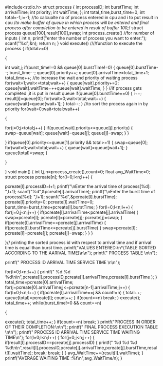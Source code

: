 #include<stdio.h> struct process
{
int processID; int burstTime; int arrivalTime; int priority;
int waitTime;
};
int total_time,burst_time=0;
int total=-1,i=-1; //to calcualte no of process entered in cpu and i to put result in cpu
/*to make buffer of queue in which process will be entered
and final process after completion to be entered in result of buffer 100;*/ struct process queue[100],result[100],swap;
int process_create() //for number of inputs
{
int n;
printf("enter the number of process you want to enter:"); scanf("%d",&n);
return n;
}
void execute() ////function to execute the process
{
if(total>=0)

{

int wait,j;
if(burst_time!=0 && queue[0].burstTime!=0)
{
queue[0].burstTime--; burst_time--; queue[0].priority++;
queue[0].arrivalTime=total_time+1; total_time++;
//to increase the wait and priority of waiting process for(wait=1;wait<=total;wait++)
{
queue[wait].priority+=2; queue[wait].waitTime=++queue[wait].waitTime;
}
}
//if process gets completed ,it is put in result queue if(queue[0].burstTime==0)
{
i++;
result[i]=queue[0]; for(wait=0;wait<total;wait++)
{
queue[wait]=queue[wait+1];
}
total--;
}
//to sort the process again in by priority for(wait=0;wait<total;wait++)

{

for(j=0;j<total;j++)
{
if(queue[wait].priority<=queue[j].priority)
{
swap=queue[wait]; queue[wait]=queue[j]; queue[j]=swap;
}
}

}
if(queue[0].priority<=queue[1].priority && total>=1)
{
swap=queue[0]; for(wait=0;wait<total;wait++)
{
queue[wait]=queue[wait+1];
}
queue[total]=swap;
}

}

}
void main()
{
int l,j,n=process_create(),count=0; float avg_WaitTime=0;
struct process pcreate[n]; for(l=0;l<n;l++)
{

pcreate[l].processID=l+1;
printf("\nEnter the arrival time of process[%d]: ",l+1); scanf("%d",&pcreate[l].arrivalTime);
printf("\nEnter the burst time of process[%d]: ",l+1); scanf("%d",&pcreate[l].burstTime); pcreate[l].priority=0;
pcreate[l].waitTime=0; burst_time=burst_time+pcreate[l].burstTime;
}
for(l=0;l<n;l++)
{
for(j=0;j<n;j++)
{
if(pcreate[l].arrivalTime<pcreate[j].arrivalTime)
{
swap=pcreate[l]; pcreate[l]=pcreate[j]; pcreate[j]=swap;
}
if(pcreate[l].arrivalTime==pcreate[j].arrivalTime)
{
if(pcreate[l].burstTime<=pcreate[j].burstTime)
{
swap=pcreate[l]; pcreate[l]=pcreate[j]; pcreate[j]=swap;
}
}
}

}// printing the sorted process id with respect to arrival time and if arrival time is equal than burst time.
printf("VALUES ENTERED:\n*(TABLE SORTED ACCORDING TO THE AARIVAL TIME)\n\n");
printf("	PROCESS TABLE \n\n");


printf("	PROCESS ID	ARRIVAL TIME	SERVICE TIME \n\n");


for(l=0;l<n;l++)
{
printf("	%d	%d
%d\n\n",pcreate[l].processID,pcreate[l].arrivalTime,pcreate[l].burstTime );
}
total_time=pcreate[0].arrivalTime; for(j=pcreate[0].arrivalTime;j<=pcreate[n-1].arrivalTime;j++)
{
for(l=0;l<n;l++)
{
if(pcreate[l].arrivalTime==j && count!=n)
{
total++; queue[total]=pcreate[l]; count++;
}
if(count==n) break;
}
execute(); total_time++;
while(burst_time!=0 && count==n)

{

execute(); total_time++;
}
if(count==n) break;
}
printf("PROCESS IN ORDER OF THEIR COMPLETION:\n\n"); printf("	FINAL PROCESS EXECUTION TABLE \n\n");
printf("	PROCESS ID	ARRIVAL TIME	SERVICE TIME	WAITING TIME\n");
for(l=0;l<n;l++)
{
for(j=0;j<n;j++)
{
if(result[l].processID==pcreate[j].processID)
{
printf("	%d	%d	%d
%d\n\n",result[l].processID,pcreate[j].arrivalTime,pcreate[j].burstTime,result[l].waitTime); break;
break;
}
}
avg_WaitTime+=(result[l].waitTime);
}
printf("AVERAGE WAITING TIME :%f\n",avg_WaitTime/n);
}
